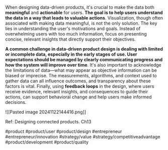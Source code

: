 When designing data-driven products, it's crucial to make the data both **meaningful** and **actionable** for users. **The goal is to help users understand the data in a way that leads to valuable actions**. Visualization, though often associated with making data meaningful, is not the only solution. The key lies in understanding the user's motivations and goals. Instead of overwhelming users with too much information, focus on presenting concise, relevant insights that directly support their objectives.

**A common challenge in data-driven product design is dealing with limited or incomplete data, especially in the early stages of use. User expectations should be managed by clearly communicating progress and how the system will improve over time**. It's also important to acknowledge the limitations of data—what may appear as objective information can be biased or imprecise. The measurements, algorithms, and context used to gather data can all influence outcomes, and transparency about these factors is vital. Finally, using **feedback loops** in the design, where users receive evidence, relevant insights, and consequences to guide their actions, can support behavioral change and help users make informed decisions.

![[Pasted image 20241122144416.png]]

Ref: Designing connected products. Ch13

#product #product/user #product/design #entrepreneur #entrepreneur/innovation #strategy/value #strategy/competitiveadvantage #product/development #product/quality 